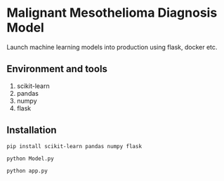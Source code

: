# Malignant Mesothelioma Diagnosis Model
Launch machine learning models into production using flask, docker etc.


## Environment and tools
1. scikit-learn
2. pandas
3. numpy
4. flask

## Installation

`pip install scikit-learn pandas numpy flask`

`python Model.py`

`python app.py`

